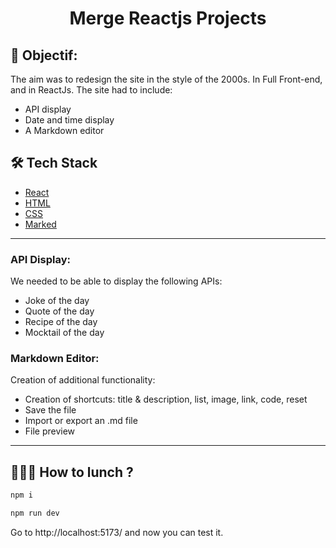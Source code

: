 
# <p align="center">Merge Reactjs Projects</p>
 
## 🧐 Objectif: 
The aim was to redesign the site in the style of the 2000s. In Full Front-end, and in ReactJs. The site had to include:
- API display
- Date and time display
- A Markdown editor

## 🛠️ Tech Stack
- [React](https://reactjs.org/)
- [HTML](https://developer.mozilla.org/fr/docs/Web/HTML)
- [CSS](https://developer.mozilla.org/fr/docs/Web/CSS)
- [Marked](https://marked.js.org/)
    
<hr>

### API Display:
We needed to be able to display the following APIs:
- Joke of the day
- Quote of the day
- Recipe of the day
- Mocktail of the day

### Markdown Editor:
Creation of additional functionality:
- Creation of shortcuts: title & description, list, image, link, code, reset
- Save the file
- Import or export an .md file
- File preview

<hr>

## 🧑🏻‍💻 How to lunch ?
```bash
npm i
```
```bash
npm run dev
```
Go to http://localhost:5173/ and now you can test it.